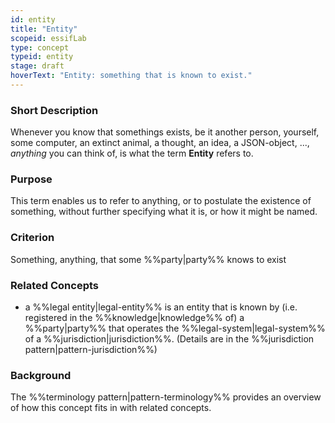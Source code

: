 ```yaml
---
id: entity
title: "Entity"
scopeid: essifLab
type: concept
typeid: entity
stage: draft
hoverText: "Entity: something that is known to exist."
---
```


### Short Description
Whenever you know that somethings exists, be it another person, yourself, some computer, an extinct animal, a thought, an idea, a JSON-object, ..., _anything_ you can think of, is what the term **Entity** refers to.

### Purpose
This term enables us to refer to anything, or to postulate the existence of something, without further specifying what it is, or how it might be named. 

### Criterion
Something, anything, that some %%party|party%% knows to exist

### Related Concepts
- a %%legal entity|legal-entity%% is an entity that is known by (i.e. registered in the %%knowledge|knowledge%% of) a %%party|party%% that operates the %%legal-system|legal-system%% of a %%jurisdiction|jurisdiction%%. (Details are in the %%jurisdiction pattern|pattern-jurisdiction%%)

### Background
The %%terminology pattern|pattern-terminology%% provides an overview of how this concept fits in with related concepts.
